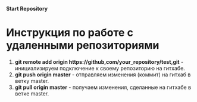 **Start Repository**

# Инструкция по работе с удаленными репозиториями

1. **git remote add origin https://github,com/your_repository/test,git** - инициализируем подключение к своему репозиторию на гитхабе.
2. **git push origin master** - отправляем изменения (коммит) на гитхаб в ветку master.
3. **git pull origin master** - получаем изменения, сделанные на гитхабе в ветке master.
